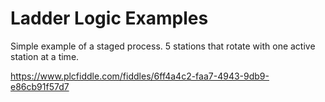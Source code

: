 # Ladder Logic Examples



Simple example of a staged process. 5 stations that rotate with one active station at a time. 

https://www.plcfiddle.com/fiddles/6ff4a4c2-faa7-4943-9db9-e86cb91f57d7

